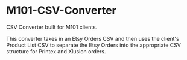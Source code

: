 # M101-CSV-Converter
CSV Converter built for M101 clients.

This converter takes in an Etsy Orders CSV and then uses the client's Product List CSV to separate the Etsy Orders into the appropriate CSV structure for Printex and Xlusion orders.
